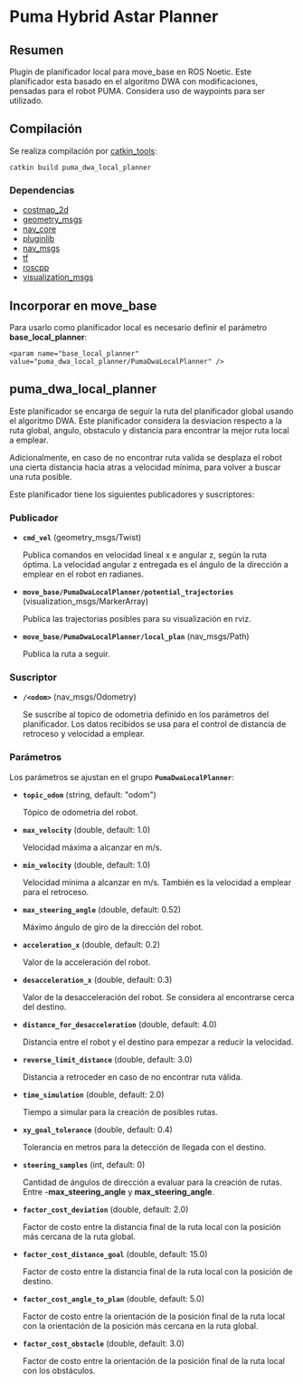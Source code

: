 # Puma Hybrid Astar Planner

## Resumen

Plugin de planificador local para move_base en ROS Noetic. Este planificador esta basado en el algoritmo DWA con modificaciones, pensadas para el robot PUMA. Considera uso de waypoints para ser utilizado.

## Compilación

Se realiza compilación por [catkin_tools](https://catkin-tools.readthedocs.io/en/latest/):

    catkin build puma_dwa_local_planner

### Dependencias

- [costmap_2d](http://wiki.ros.org/costmap_2d)
- [geometry_msgs](http://wiki.ros.org/geometry_msgs)
- [nav_core](http://wiki.ros.org/nav_core)
- [pluginlib](http://wiki.ros.org/pluginlib)
- [nav_msgs](http://wiki.ros.org/nav_msgs)
- [tf](http://wiki.ros.org/tf)
- [roscpp](http://wiki.ros.org/roscpp)
- [visualization_msgs](http://wiki.ros.org/visualization_msgs)

## Incorporar en move_base

Para usarlo como planificador local es necesario definir el parámetro **base_local_planner**:

    <param name="base_local_planner" value="puma_dwa_local_planner/PumaDwaLocalPlanner" /> 

## puma_dwa_local_planner

Este planificador se encarga de seguir la ruta del planificador global usando el algoritmo DWA. Este planificador considera la desviacion respecto a la ruta global, angulo, obstaculo y distancia para encontrar la mejor ruta local a emplear.

Adicionalmente, en caso de no encontrar ruta valida se desplaza el robot una cierta distancia hacia atras a velocidad mínima, para volver a buscar una ruta posible.

Este planificador tiene los siguientes publicadores y suscriptores:

### Publicador

- **`cmd_vel`** (geometry_msgs/Twist)

  Publica comandos en velocidad lineal x e angular z, según la ruta óptima. La velocidad angular z entregada es el ángulo de la dirección a emplear en el robot en radianes.

- **`move_base/PumaDwaLocalPlanner/potential_trajectories`** (visualization_msgs/MarkerArray)

  Publica las trajectorias posibles para su visualización en rviz.

- **`move_base/PumaDwaLocalPlanner/local_plan`** (nav_msgs/Path)

  Publica la ruta a seguir.

### Suscriptor

- **`/<odom>`** (nav_msgs/Odometry)

  Se suscribe al topico de odometria definido en los parámetros del planificador. Los datos recibidos se usa para el control de distancia de retroceso y velocidad a emplear.

### Parámetros

Los parámetros se ajustan en el grupo **`PumaDwaLocalPlanner`**:

- **`topic_odom`** (string, default: "odom")

  Tópico de odometria del robot.

- **`max_velocity`** (double, default: 1.0)

  Velocidad máxima a alcanzar en m/s.

- **`min_velocity`** (double, default: 1.0)

  Velocidad mínima a alcanzar en m/s. También es la velocidad a emplear para el retroceso.

- **`max_steering_angle`** (double, default: 0.52)

  Máximo ángulo de giro de la dirección del robot.

- **`acceleration_x`** (double, default: 0.2)

  Valor de la acceleración del robot.

- **`desacceleration_x`** (double, default: 0.3)

  Valor de la desacceleración del robot. Se considera al encontrarse cerca del destino.

- **`distance_for_desacceleration`** (double, default: 4.0)

  Distancia entre el robot y el destino para empezar a reducir la velocidad.

- **`reverse_limit_distance`** (double, default: 3.0)

  Distancia a retroceder en caso de no encontrar ruta válida.

- **`time_simulation`** (double, default: 2.0)

  Tiempo a simular para la creación de posibles rutas.

- **`xy_goal_tolerance`** (double, default: 0.4)

  Tolerancia en metros para la detección de llegada con el destino.

- **`steering_samples`** (int, default: 0)

  Cantidad de ángulos de dirección a evaluar para la creación de rutas. Entre -**max_steering_angle** y **max_steering_angle**.

- **`factor_cost_deviation`** (double, default: 2.0)

  Factor de costo entre la distancia final de la ruta local con la posición más cercana de la ruta global. 

- **`factor_cost_distance_goal`** (double, default: 15.0)

  Factor de costo entre la distancia final de la ruta local con la posición de destino.

- **`factor_cost_angle_to_plan`** (double, default: 5.0)

  Factor de costo entre la orientación de la posición final de la ruta local con la orientación de la posición más cercana en la ruta global.

- **`factor_cost_obstacle`** (double, default: 3.0)

  Factor de costo entre la orientación de la posición final de la ruta local con los obstáculos.